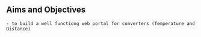 ## Aims and Objectives
    - to build a well functiong web portal for converters (Temperature and Distance)